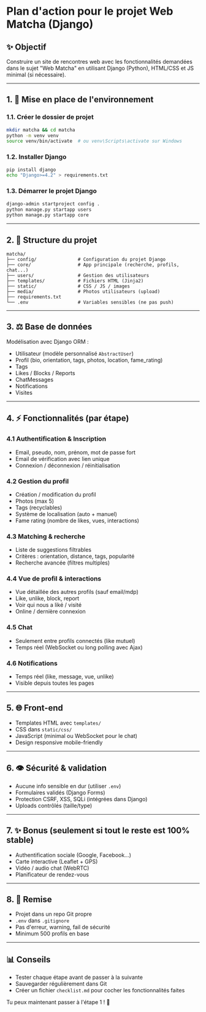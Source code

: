# Plan d'action pour le projet Web Matcha (Django)

## ✨ Objectif

Construire un site de rencontres web avec les fonctionnalités demandées dans le sujet "Web Matcha" en utilisant Django (Python), HTML/CSS et JS minimal (si nécessaire).

---

## 1. 🔧 Mise en place de l'environnement

### 1.1. Créer le dossier de projet

```bash
mkdir matcha && cd matcha
python -m venv venv
source venv/bin/activate  # ou venv\Scripts\activate sur Windows
```

### 1.2. Installer Django

```bash
pip install django
echo "Django>=4.2" > requirements.txt
```

### 1.3. Démarrer le projet Django

```bash
django-admin startproject config .
python manage.py startapp users
python manage.py startapp core
```

---

## 2. 📂 Structure du projet

```
matcha/
├── config/               # Configuration du projet Django
├── core/                 # App principale (recherche, profils, chat...)
├── users/                # Gestion des utilisateurs
├── templates/            # Fichiers HTML (Jinja2)
├── static/               # CSS / JS / images
├── media/                # Photos utilisateurs (upload)
├── requirements.txt
└── .env                  # Variables sensibles (ne pas push)
```

---

## 3. ⚖️ Base de données

Modélisation avec Django ORM :

* Utilisateur (modèle personnalisé `AbstractUser`)
* Profil (bio, orientation, tags, photos, location, fame\_rating)
* Tags
* Likes / Blocks / Reports
* ChatMessages
* Notifications
* Visites

---

## 4. ⚡ Fonctionnalités (par étape)

### 4.1 Authentification & Inscription

* Email, pseudo, nom, prénom, mot de passe fort
* Email de vérification avec lien unique
* Connexion / déconnexion / réinitialisation

### 4.2 Gestion du profil

* Création / modification du profil
* Photos (max 5)
* Tags (recyclables)
* Système de localisation (auto + manuel)
* Fame rating (nombre de likes, vues, interactions)

### 4.3 Matching & recherche

* Liste de suggestions filtrables
* Critères : orientation, distance, tags, popularité
* Recherche avancée (filtres multiples)

### 4.4 Vue de profil & interactions

* Vue détaillée des autres profils (sauf email/mdp)
* Like, unlike, block, report
* Voir qui nous a liké / visité
* Online / dernière connexion

### 4.5 Chat

* Seulement entre profils connectés (like mutuel)
* Temps réel (WebSocket ou long polling avec Ajax)

### 4.6 Notifications

* Temps réel (like, message, vue, unlike)
* Visible depuis toutes les pages

---

## 5. 🌐 Front-end

* Templates HTML avec `templates/`
* CSS dans `static/css/`
* JavaScript (minimal ou WebSocket pour le chat)
* Design responsive mobile-friendly

---

## 6. 👁️ Sécurité & validation

* Aucune info sensible en dur (utiliser `.env`)
* Formulaires validés (Django Forms)
* Protection CSRF, XSS, SQLi (intégrées dans Django)
* Uploads contrôlés (taille/type)

---

## 7. ✨ Bonus (seulement si tout le reste est 100% stable)

* Authentification sociale (Google, Facebook...)
* Carte interactive (Leaflet + GPS)
* Vidéo / audio chat (WebRTC)
* Planificateur de rendez-vous

---

## 8. 📄 Remise

* Projet dans un repo Git propre
* `.env` dans `.gitignore`
* Pas d'erreur, warning, fail de sécurité
* Minimum 500 profils en base

---

## 📊 Conseils

* Tester chaque étape avant de passer à la suivante
* Sauvegarder régulièrement dans Git
* Créer un fichier `checklist.md` pour cocher les fonctionnalités faites

Tu peux maintenant passer à l'étape 1 ! 🚀
